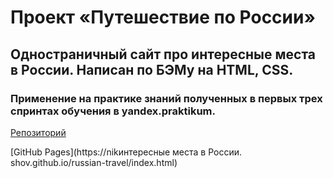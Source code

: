# Проект «Путешествие по России»
## Одностраничный сайт про интересные места в России. Написан по БЭМу на HTML, CSS.
### Применение на практике знаний полученных в первых трех спринтах обучения в yandex.praktikum.
[Репозиторий](https://github.com/Nikshov/russian-travel.git)  

[GitHub Pages](https://nikинтересные места в России. shov.github.io/russian-travel/index.html)
